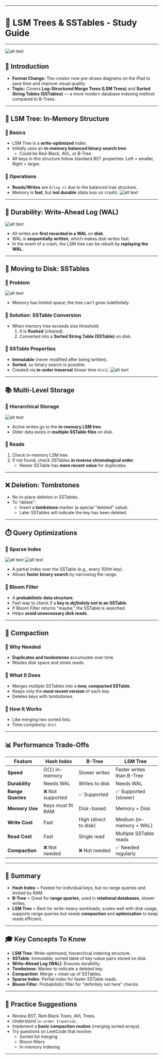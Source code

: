 
---

# 📘 LSM Trees & SSTables - Study Guide

---
![alt text](image-13.png)
## 📌 Introduction
- **Format Change:** The creator now pre-draws diagrams on the iPad to save time and improve visual quality.
- **Topic:** Covers **Log-Structured Merge Trees (LSM Trees)** and **Sorted String Tables (SSTables)** — a more modern database indexing method compared to B-Trees.

---

## 🌳 LSM Tree: In-Memory Structure

### 🔹 Basics
- LSM Tree is a **write-optimized** index.
- Initially uses an **in-memory balanced binary search tree**:
  - Could be Red-Black, AVL, or B-Tree.
- All keys in this structure follow standard BST properties: Left = smaller, Right = larger.

### 🔹 Operations
- **Reads/Writes** are `O(log n)` due to the balanced tree structure.
- Memory is **fast**, but **not durable** (data loss on crash).
![alt text](image-14.png)
---

## 💾 Durability: Write-Ahead Log (WAL)

![alt text](image-15.png)
- All writes are **first recorded in a WAL** on **disk**.
- WAL is **sequentially written**, which makes disk writes fast.
- In the event of a crash, the LSM tree can be rebuilt by **replaying the WAL**.

---

## 💽 Moving to Disk: SSTables

### 🔹 Problem
![alt text](image-16.png)
- Memory has limited space; the tree can't grow indefinitely.

### 🔹 Solution: SSTable Conversion
- When memory tree exceeds size threshold:
  1. It is **flushed** (cleared).
  2. Converted into a **Sorted String Table (SSTable)** on disk.

### 🔹 SSTable Properties
- **Immutable** (never modified after being written).
- **Sorted**, so binary search is possible.
- Created via **in-order traversal** (linear time `O(n)`).
![alt text](image-17.png)
---

## 📚 Multi-Level Storage

### 🔹 Hierarchical Storage
![alt text](image-18.png)
- Active writes go to the **in-memory LSM tree**.
- Older data exists in **multiple SSTable files** on disk.

### 🔹 Reads
1. Check in-memory LSM tree.
2. If not found, check SSTables **in reverse chronological order**.
   - Newer SSTable has **more recent value** for duplicates.

---

## ❌ Deletion: Tombstones
- No in-place deletion in SSTables.
- To "delete":
  - Insert a **tombstone** marker (a special "deleted" value).
  - Later SSTables will indicate the key has been deleted.

---

## ⏱️ Query Optimizations

### 🔹 Sparse Index
![alt text](image-19.png)
![alt text](image-20.png)
- A partial index over the SSTable (e.g., every 100th key).
- Allows **faster binary search** by narrowing the range.

### 🔹 Bloom Filter
- A **probabilistic data structure**.
- Fast way to check if a **key is *definitely not* in an SSTable**.
- If Bloom Filter returns "maybe," the SSTable is searched.
- Helps **avoid unnecessary disk reads**.

---

## 🧹 Compaction

### 🔹 Why Needed
- **Duplicates and tombstones** accumulate over time.
- Wastes disk space and slows reads.

### 🔹 What It Does
- Merges multiple SSTables into a **new, compacted SSTable**.
- Keeps only the **most recent version** of each key.
- Deletes keys with tombstones.

### 🔹 How It Works
- Like merging two sorted lists.
- Time complexity: `O(n)`

---

## 📊 Performance Trade-Offs

| Feature        | Hash Index         | B-Tree             | LSM Tree          |
|----------------|--------------------|---------------------|--------------------|
| **Speed**      | O(1) in-memory     | Slower writes       | Faster writes than B-Tree |
| **Durability** | Needs WAL          | Writes to disk      | Needs WAL          |
| **Range Queries** | ❌ Not supported | ✅ Supported        | ✅ Supported (slower) |
| **Memory Use** | Keys must fit RAM | Disk-based          | Memory + Disk      |
| **Write Cost** | Fast               | High (direct to disk) | Medium (in-memory + WAL) |
| **Read Cost**  | Fast               | Single read         | Multiple SSTable reads |
| **Compaction** | ❌ Not needed      | ❌ Not needed        | ✅ Needed regularly |

---

## 📝 Summary

- **Hash Index** = Fastest for individual keys, but no range queries and limited by RAM.
- **B-Tree** = Great for **range queries**, used in **relational databases**, slower writes.
- **LSM Tree** = Best for write-heavy workloads, scales well with disk usage, supports range queries but needs **compaction** and **optimization** to keep reads efficient.

---

## 🎓 Key Concepts To Know

- **LSM Tree**: Write-optimized, hierarchical indexing structure.
- **SSTable**: Immutable, sorted table of key-value pairs stored on disk.
- **Write-Ahead Log (WAL)**: Ensures durability.
- **Tombstone**: Marker to indicate a deleted key.
- **Compaction**: Merge + clean up of SSTables.
- **Sparse Index**: Partial index for faster SSTable reads.
- **Bloom Filter**: Probabilistic filter for "definitely not here" checks.

---

## 🧠 Practice Suggestions

- Review BST, Red-Black Trees, AVL Trees.
- Understand `in-order traversal`.
- Implement a **basic compaction routine** (merging sorted arrays).
- Try questions on LeetCode that involve:
  - Sorted list merging
  - Bloom filters
  - In-memory indexing

---
